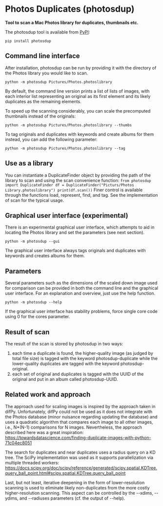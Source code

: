 # Photos Duplicates (photosdup)

**Tool to scan a Mac Photos library for duplicates, thumbnails etc.**

The photosdup tool is available from [PyPI](https://pypi.org/project/photosdup/1.0/):

```
pip install photosdup
```

## Command line interface
After installation, photosdup can be run by providing it with the directory of the Photos library you would like to scan.

```
python -m photosdup Pictures/Photos.photoslibrary
```
By default, the command line version prints a list of lists of images, with each interior list representing an original as its first element and its likely duplicates as the remaining elements.

To speed up the scanning considerably, you can scale the precomputed thumbnails instead of the originals:
```
python -m photosdup Pictures/Photos.photoslibrary --thumbs
```

To tag originals and duplicates with keywords and create albums for them instead, you can add the following parameter:
```
python -m photosdup Pictures/Photos.photoslibrary --tag
```

## Use as a library
You can instantiate a DuplicateFinder object by providing the path of the library to scan and using the scan convenience function:
``
from photosdup import DuplicateFinder
df = DuplicateFinder("Picturs/Photos Library.photoslibrary")
print(df.scan())
``
Finer control is available through the functions load, represent, find, and tag. See the implementation of scan for the typical usage.

## Graphical user interface (experimental)
There is an experimental graphical user interface, which attempts to aid in locating the Photos library and set the parameters (see next section).
```
python -m photosdup --gui
``` 
The graphical user interface always tags originals and duplicates with keywords and creates albums for them.

## Parameters
Several parameters such as the dimensions of the scaled down image used for comparison can be provided in both the command line and the graphical user interface. For an explanation and overview, just use the help function.
```
python -m photosdup --help
```
If the graphical user interface has stability problems, force single core code using 0 for the cores parameter.

## Result of scan
The result of the scan is stored by photosdup in two ways:
1. each time a duplicate is found, the higher-quality image (as judged by total file size) is tagged with the keyword photosdup-duplicate while the lower-quality duplicates are tagged with the keyword photosdup-original.
2. each set of original and duplicates is tagged with the UUID of the original and put in an album called photosdup-UUID.

## Related work and approach

The approach used for scaling images is inspired by the approach taken in difPy. Unfortunately, difPy could not be used as it does not integrate with the Photos database (minor nuisance regarding updating the database) and uses a quadratic algorithm that compares each image to all other images, i.e., N*(N-1) comparisons for N images. Nevertheless, the approach described here was a great inspiration:
https://towardsdatascience.com/finding-duplicate-images-with-python-71c04ec8051

The search for duplicates and near duplicates uses a radius query on a KD tree. The SciPy implementation was used as it supports parallelization via multiple threaded workers:
https://docs.scipy.org/doc/scipy/reference/generated/scipy.spatial.KDTree.query_ball_point.html#scipy.spatial.KDTree.query_ball_point

Last, but not least, iterative deepening in the form of lower-resolution scanning is used to eliminate likely non-duplicates from the more costly higher-resolution scanning. This aspect can be controlled by the --xdims, --ydims, and --radiuses parameters (cf. the output of --help).
